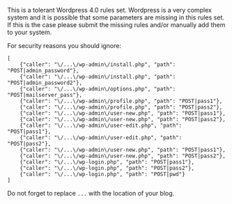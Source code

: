 This is a tolerant Wordpress 4.0 rules set. Wordpress is a very complex system and it is possible that some parameters are missing in this rules set. If this is the case please submit the missing rules and/or manually add them to your system.


For security reasons you should ignore:

    [
        {"caller": "\/...\/wp-admin\/install.php", "path": "POST|admin_password"},
        {"caller": "\/...\/wp-admin\/install.php", "path": "POST|admin_password2"},
        {"caller": "\/...\/wp-admin\/options.php", "path": "POST|mailserver_pass"},
        {"caller": "\/...\/wp-admin\/profile.php", "path": "POST|pass1"},
        {"caller": "\/...\/wp-admin\/profile.php", "path": "POST|pass2"},
        {"caller": "\/...\/wp-admin\/user-new.php", "path": "POST|pass1"},
        {"caller": "\/...\/wp-admin\/user-new.php", "path": "POST|pass2"},
        {"caller": "\/...\/wp-admin\/user-edit.php", "path": "POST|pass1"},
        {"caller": "\/...\/wp-admin\/user-edit.php", "path": "POST|pass2"},
        {"caller": "\/...\/wp-admin\/user-new.php", "path": "POST|pass1"},
        {"caller": "\/...\/wp-admin\/user-new.php", "path": "POST|pass2"},
        {"caller": "\/...\/wp-login.php", "path": "POST|pass1"},
        {"caller": "\/...\/wp-login.php", "path": "POST|pass2"},
        {"caller": "\/...\/wp-login.php", "path": "POST|pwd"}
    ]

Do not forget to replace `...` with the location of your blog.
